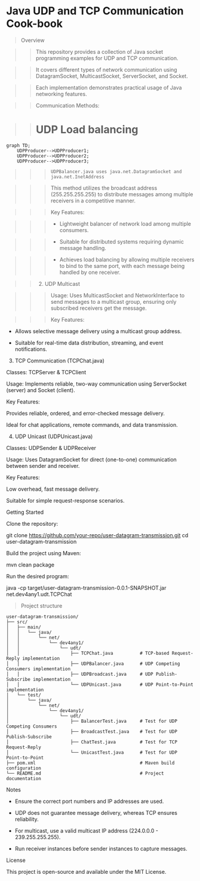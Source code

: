 # Java UDP and TCP Communication Cook-book

> Overview

>> This repository provides a collection of Java socket programming examples for UDP and TCP communication.

>> It covers different types of network communication using DatagramSocket, MulticastSocket, ServerSocket, and Socket. 

>> Each implementation demonstrates practical usage of Java networking features.

>> Communication Methods:

>> # UDP Load balancing 

```mermaid
graph TD;
    UDPProducer-->UDPProducer1;
    UDPProducer-->UDPProducer2;
    UDPProducer-->UDPProducer3;
```

>>> `UDPBalancer.java uses java.net.DatagramSocket and java.net.InetAddress`

>>> This method utilizes the broadcast address (255.255.255.255) to distribute messages among multiple receivers in a competitive manner.

>>> Key Features:

>>> * Lightweight balancer of network load among multiple consumers.

>>> * Suitable for distributed systems requiring dynamic message handling.

>>> * Achieves load balancing by allowing multiple receivers to bind to the same port, with each message being handled by one receiver.

>> 2. UDP Multicast

>>> Usage: Uses MulticastSocket and NetworkInterface to send messages to a multicast group, ensuring only subscribed receivers get the message.

>>> Key Features:

* Allows selective message delivery using a multicast group address.

* Suitable for real-time data distribution, streaming, and event notifications.

3. TCP Communication (TCPChat.java)

Classes: TCPServer & TCPClient

Usage: Implements reliable, two-way communication using ServerSocket (server) and Socket (client).

Key Features:

Provides reliable, ordered, and error-checked message delivery.

Ideal for chat applications, remote commands, and data transmission.

4. UDP Unicast (UDPUnicast.java)

Classes: UDPSender & UDPReceiver

Usage: Uses DatagramSocket for direct (one-to-one) communication between sender and receiver.

Key Features:

Low overhead, fast message delivery.

Suitable for simple request-response scenarios.

Getting Started

Clone the repository:

git clone https://github.com/your-repo/user-datagram-transmission.git
cd user-datagram-transmission

Build the project using Maven:

mvn clean package

Run the desired program:

java -cp target/user-datagram-transmission-0.0.1-SNAPSHOT.jar net.dev4any1.udt.TCPChat

> Project structure

```
user-datagram-transmission/
├── src/
│   ├── main/
│   │   └── java/
│   │       └── net/
│   │           └── dev4any1/
│   │               └── udt/
│   │                   ├── TCPChat.java          # TCP-based Request-Reply implementation
│   │                   ├── UDPBalancer.java      # UDP Competing Consumers implementation
│   │                   ├── UDPBroadcast.java     # UDP Publish-Subscribe implementation
│   │                   └── UDPUnicast.java       # UDP Point-to-Point implementation
│   └── test/
│       └── java/
│           └── net/
│               └── dev4any1/
│                   └── udt/
│                       ├── BalancerTest.java     # Test for UDP Competing Consumers
│                       ├── BroadcastTest.java    # Test for UDP Publish-Subscribe
│                       ├── ChatTest.java         # Test for TCP Request-Reply
│                       └── UnicastTest.java      # Test for UDP Point-to-Point
├── pom.xml                                       # Maven build configuration
└── README.md                                     # Project documentation
```

Notes

* Ensure the correct port numbers and IP addresses are used.

* UDP does not guarantee message delivery, whereas TCP ensures reliability.

* For multicast, use a valid multicast IP address (224.0.0.0 - 239.255.255.255).

* Run receiver instances before sender instances to capture messages.

License

This project is open-source and available under the MIT License.